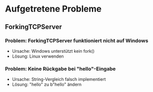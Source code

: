 # Aufgetretene Probleme

## ForkingTCPServer

### Problem: ForkingTCPServer funktioniert nicht auf Windows

- Ursache: Windows unterstützt kein fork()
- Lösung: Linux verwenden

### Problem: Keine Rückgabe bei "hello"-Eingabe

- Ursache: String-Vergleich falsch implementiert
- Lösung: "hello" zu b"hello" ändern
